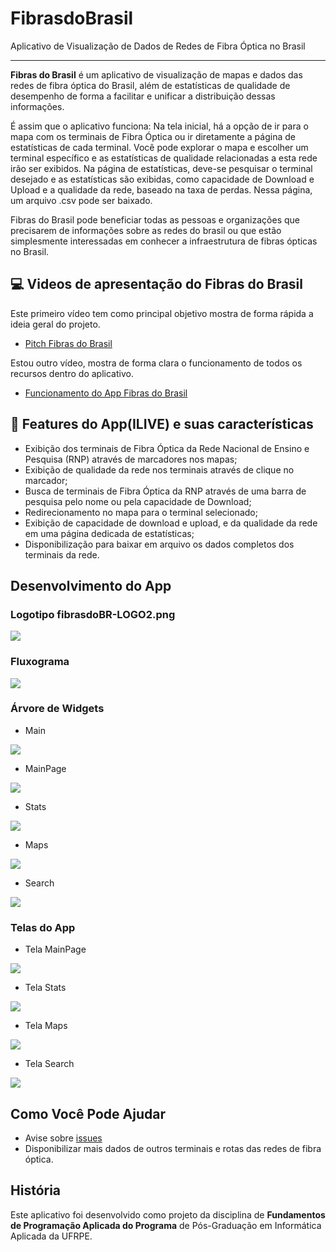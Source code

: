# FibrasdoBrasil
Aplicativo de Visualização de Dados de Redes de Fibra Óptica no Brasil

---

**Fibras do Brasil** é um aplicativo de visualização de mapas e dados das redes de fibra óptica do Brasil, além de estatísticas de qualidade de desempenho de forma a facilitar e unificar a distribuição dessas informações.

É assim que o aplicativo funciona: Na tela inicial, há a opção de ir para o mapa com os terminais de Fibra Óptica ou ir diretamente a página de estatísticas de cada terminal. Você pode explorar o mapa e escolher um terminal específico e as estatísticas de qualidade relacionadas a esta rede irão ser exibidos. Na página de estatísticas, deve-se pesquisar o terminal desejado e as estatísticas são exibidas, como capacidade de Download e Upload e a qualidade da rede, baseado na taxa de perdas. Nessa página, um arquivo .csv pode ser baixado.

Fibras do Brasil pode beneficiar todas as pessoas e organizações que precisarem de informações sobre as redes do brasil ou que estão simplesmente interessadas em conhecer a infraestrutura de fibras ópticas no Brasil.

## 💻 Videos de apresentação do Fibras do Brasil

Este primeiro vídeo tem como principal objetivo mostra de forma rápida a ideia geral do projeto.

- [Pitch Fibras do Brasil]()

Estou outro vídeo, mostra de forma clara o funcionamento de todos os recursos dentro do aplicativo.

- [Funcionamento do App Fibras do Brasil]()


## 📍 Features do App(ILIVE) e suas características

- Exibição dos terminais de Fibra Óptica da Rede Nacional de Ensino e Pesquisa (RNP) através de marcadores nos mapas;
- Exibição de qualidade da rede nos terminais através de clique no marcador;
- Busca de terminais de Fibra Óptica da RNP através de uma barra de pesquisa pelo nome ou pela capacidade de Download;
- Redirecionamento no mapa para o terminal selecionado;
- Exibição de capacidade de download e upload, e da qualidade da rede em uma página dedicada de estatísticas;
- Disponibilização para baixar em arquivo os dados completos dos terminais da rede.

## Desenvolvimento do App

### Logotipo fibrasdoBR-LOGO2.png 

![](imagens/fibrasdoBR-LOGO2.png)

### Fluxograma 

![](imagens/fluxograma.png)


### Árvore de Widgets 
- Main

![](imagens/main.png)

- MainPage

![](imagens/MainPage.png)

- Stats

![](imagens/stats%20(1).png)

- Maps

![](imagens/maps.png)

- Search

![](imagens/Search.png)


### Telas do App

- Tela MainPage

![](imagens/MainPage-tela.jpg)

- Tela Stats

![](imagens/stats-tela.jpg)

- Tela Maps

![](imagens/maps-tela.jpg)

- Tela Search

![](imagens/search-tela.jpg)



## Como Você Pode Ajudar

* Avise sobre [issues](https://github.com/brunoarrudaufpe/FibrasdoBrasil/issues)
* Disponibilizar mais dados de outros terminais e rotas das redes de fibra óptica.

## História

Este aplicativo foi desenvolvido como projeto da disciplina de **Fundamentos de Programação Aplicada do Programa** de Pós-Graduação em Informática Aplicada da UFRPE.

